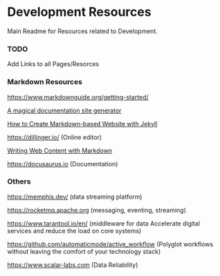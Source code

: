 # Development Resources

Main Readme for Resources related to Development.

### TODO

Add Links to all Pages/Resorces

### Markdown Resources

https://www.markdownguide.org/getting-started/

[A magical documentation site generator](https://docsify.js.org/)

[How to Create Markdown-based Website with Jekyll](https://medium.com/pacroy/how-to-create-markdown-based-website-with-jekyll-e61454c23f68)

https://dillinger.io/ (Online editor)

[Writing Web Content with Markdown](https://www.hongkiat.com/blog/web-content-with-markdown/)

https://docusaurus.io (Documentation)

### Others

https://memphis.dev/ (data streaming platform)

https://rocketmq.apache.org (messaging, eventing, streaming)

https://www.tarantool.io/en/ (middleware for data Accelerate digital services and reduce the load on core systems)

https://github.com/automaticmode/active_workflow (Polyglot workflows without leaving the comfort of your technology stack)

https://www.scalar-labs.com (Data Reliability)